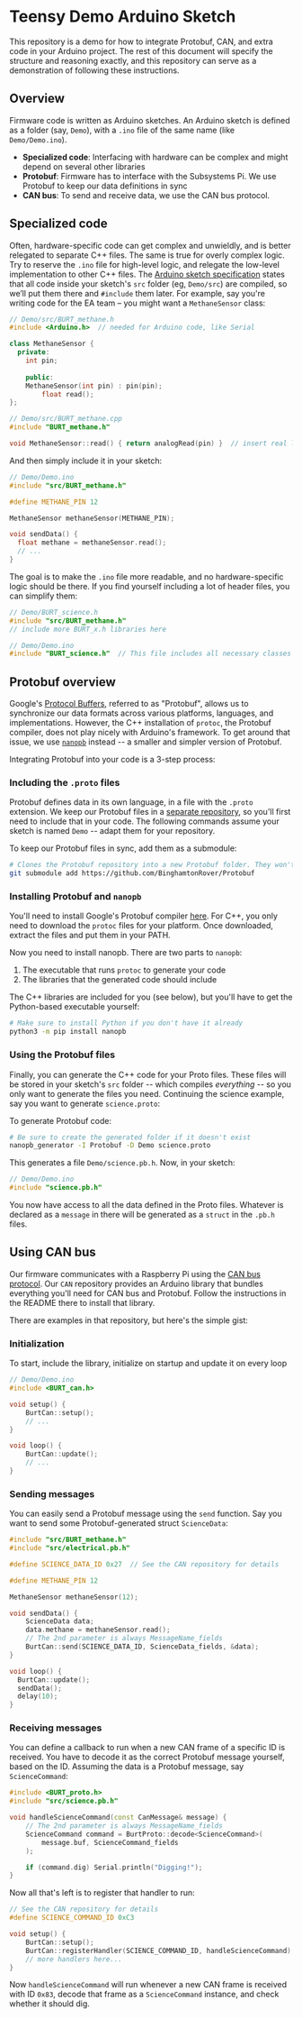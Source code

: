 # Teensy Demo Arduino Sketch

This repository is a demo for how to integrate Protobuf, CAN, and extra code in your Arduino project. The rest of this document will specify the structure and reasoning exactly, and this repository can serve as a demonstration of following these instructions.

## Overview

Firmware code is written as Arduino sketches. An Arduino sketch is defined as a folder (say, `Demo`), with a `.ino` file of the same name (like `Demo/Demo.ino`). 

- **Specialized code**: Interfacing with hardware can be complex and might depend on several other libraries
- **Protobuf**: Firmware has to interface with the Subsystems Pi. We use Protobuf to keep our data definitions in sync
- **CAN bus**: To send and receive data, we use the CAN bus protocol. 

## Specialized code

Often, hardware-specific code can get complex and unwieldly, and is better relegated to separate C++ files. The same is true for overly complex logic. Try to reserve the `.ino` file for high-level logic, and relegate the low-level implementation to other C++ files. The [Arduino sketch specification](https://arduino.github.io/arduino-cli/0.20/sketch-specification/#additional-code-files) states that all code inside your sketch's `src` folder (eg, `Demo/src`) are compiled, so we’ll put them there and `#include` them later. For example, say you're writing code for the EA team – you might want a `MethaneSensor` class: 
```cpp
// Demo/src/BURT_methane.h
#include <Arduino.h>  // needed for Arduino code, like Serial

class MethaneSensor {
  private: 
  	int pin;
  
	public:
  	MethaneSensor(int pin) : pin(pin);
		float read();
};
```
```cpp
// Demo/src/BURT_methane.cpp
#include "BURT_methane.h"

void MethaneSensor::read() { return analogRead(pin) }  // insert real logic here
```
And then simply include it in your sketch: 
```cpp
// Demo/Demo.ino
#include "src/BURT_methane.h"

#define METHANE_PIN 12

MethaneSensor methaneSensor(METHANE_PIN);

void sendData() { 
  float methane = methaneSensor.read(); 
  // ...
}
```

The goal is to make the `.ino` file more readable, and no hardware-specific logic should be there. If you find yourself including a lot of header files, you can simplify them: 

```cpp
// Demo/BURT_science.h
#include "src/BURT_methane.h"
// include more BURT_x.h libraries here
```

```cpp
// Demo/Demo.ino
#include "BURT_science.h"  // This file includes all necessary classes
```



## Protobuf overview

Google's [Protocol Buffers](https://protobuf.dev/), referred to as "Protobuf", allows us to synchronize our data formats across various platforms, languages, and implementations. However, the C++ installation of `protoc`, the Protobuf compiler, does not play nicely with Arduino's framework. To get around that issue, we use [`nanopb`](https://github.com/nanopb/nanopb) instead -- a smaller and simpler version of Protobuf. 

Integrating Protobuf into your code is a 3-step process: 

### Including the `.proto` files

Protobuf defines data in its own language, in a file with the `.proto` extension. We keep our Protobuf files in a [separate repository](https://github.com/BinghamtonRover/Protobuf), so you'll first need to include that in your code. The following commands assume your sketch is named `Demo` -- adapt them for your repository. 

To keep our Protobuf files in sync, add them as a submodule: 
```bash
# Clones the Protobuf repository into a new Protobuf folder. They won't be compiled
git submodule add https://github.com/BinghamtonRover/Protobuf
```

### Installing Protobuf and `nanopb`

You'll need to install Google's Protobuf compiler [here](https://github.com/protocolbuffers/protobuf/releases/latest). For C++, you only need to download the `protoc` files for your platform. Once downloaded, extract the files and put them in your PATH. 

Now you need to install nanopb. There are two parts to `nanopb`: 

1. The executable that runs `protoc` to generate your code
2. The libraries that the generated code should include

The C++ libraries are included for you (see below), but you'll have to get the Python-based executable yourself:
```bash
# Make sure to install Python if you don't have it already
python3 -m pip install nanopb
```

### Using the Protobuf files

Finally, you can generate the C++ code for your Proto files. These files will be stored in your sketch's `src` folder -- which compiles _everything_ -- so you only want to generate the files you need. Continuing the science example, say you want to generate `science.proto`: 

To generate Protobuf code: 
```bash
# Be sure to create the generated folder if it doesn't exist
nanopb_generator -I Protobuf -D Demo science.proto
```

This generates a file `Demo/science.pb.h`. Now, in your sketch: 
```cpp
// Demo/Demo.ino
#include "science.pb.h"
```

You now have access to all the data defined in the Proto files. Whatever is declared as a `message` in there will be generated as a `struct` in the `.pb.h` files.

## Using CAN bus

Our firmware communicates with a Raspberry Pi using the [CAN bus protocol](https://en.wikipedia.org/wiki/CAN_bus). Our `CAN` repository provides an Arduino library that bundles everything you'll need for CAN bus and Protobuf. Follow the instructions in the README there to install that library. 

There are examples in that repository, but here's the simple gist: 

### Initialization

To start, include the library, initialize on startup and update it on every loop

```cpp
// Demo/Demo.ino
#include <BURT_can.h>

void setup() {
	BurtCan::setup();
	// ...
}

void loop() {
	BurtCan::update();
	// ...
}
```

### Sending messages

You can easily send a Protobuf message using the `send` function. Say you want to send some Protobuf-generated struct `ScienceData`: 

```cpp
#include "src/BURT_methane.h"
#include "src/electrical.pb.h"

#define SCIENCE_DATA_ID 0x27  // See the CAN repository for details

#define METHANE_PIN 12

MethaneSensor methaneSensor(12);

void sendData() {
	ScienceData data;
	data.methane = methaneSensor.read();
	// The 2nd parameter is always MessageName_fields
	BurtCan::send(SCIENCE_DATA_ID, ScienceData_fields, &data);
}

void loop() {
  BurtCan::update();
  sendData();
  delay(10);
}
```

### Receiving messages

You can define a callback to run when a new CAN frame of a specific ID is received. You have to decode it as the correct Protobuf message yourself, based on the ID. Assuming the data is a Protobuf message, say `ScienceCommand`: 

```cpp
#include <BURT_proto.h>
#include "src/science.pb.h"

void handleScienceCommand(const CanMessage& message) {
	// The 2nd parameter is always MessageName_fields
	ScienceCommand command = BurtProto::decode<ScienceCommand>(
		message.buf, ScienceCommand_fields
	);

	if (command.dig) Serial.println("Digging!");
}
```

Now all that's left is to register that handler to run:

```cpp
// See the CAN repository for details
#define SCIENCE_COMMAND_ID 0xC3

void setup() {
	BurtCan::setup();
	BurtCan::registerHandler(SCIENCE_COMMAND_ID, handleScienceCommand);
	// more handlers here...
}
```

Now `handleScienceCommand` will run whenever a new CAN frame is received with ID `0x83`, decode that frame as a `ScienceCommand` instance, and check whether it should dig.
